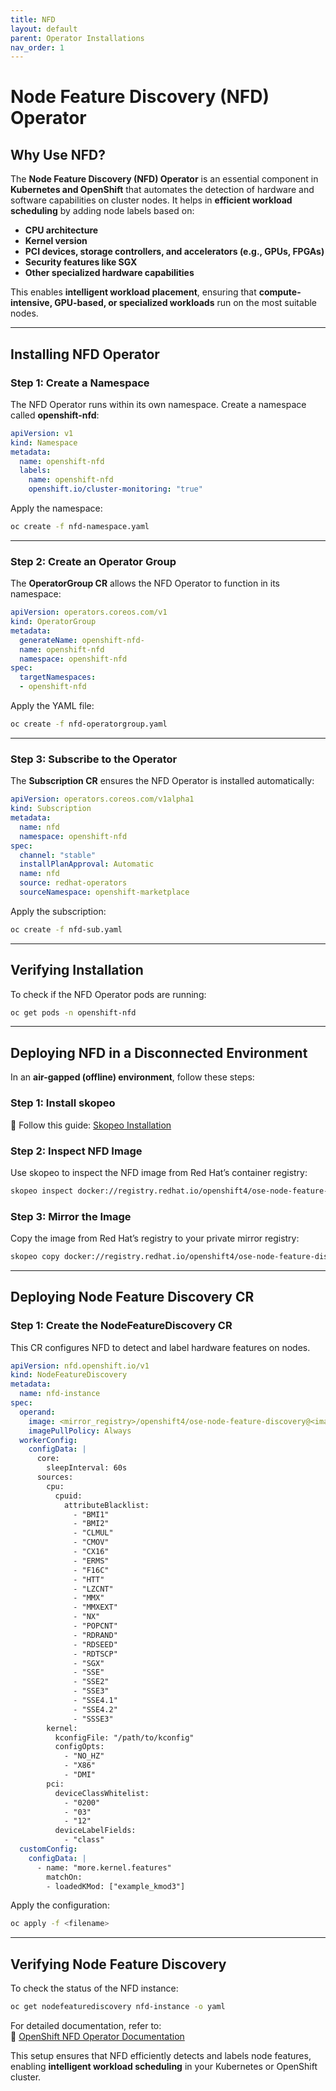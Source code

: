 ```yaml
---
title: NFD
layout: default
parent: Operator Installations
nav_order: 1
---
```


# **Node Feature Discovery (NFD) Operator**  

## **Why Use NFD?**  
The **Node Feature Discovery (NFD) Operator** is an essential component in **Kubernetes and OpenShift** that automates the detection of hardware and software capabilities on cluster nodes. It helps in **efficient workload scheduling** by adding node labels based on:  
- **CPU architecture**  
- **Kernel version**  
- **PCI devices, storage controllers, and accelerators (e.g., GPUs, FPGAs)**  
- **Security features like SGX**  
- **Other specialized hardware capabilities**  

This enables **intelligent workload placement**, ensuring that **compute-intensive, GPU-based, or specialized workloads** run on the most suitable nodes.



---

## **Installing NFD Operator**  

### **Step 1: Create a Namespace**  
The NFD Operator runs within its own namespace. Create a namespace called **openshift-nfd**:  
```yaml
apiVersion: v1  
kind: Namespace  
metadata:  
  name: openshift-nfd  
  labels:  
    name: openshift-nfd  
    openshift.io/cluster-monitoring: "true"  
```


Apply the namespace:  
```sh
oc create -f nfd-namespace.yaml  
```
---

### **Step 2: Create an Operator Group**  
The **OperatorGroup CR** allows the NFD Operator to function in its namespace:  

```yaml
apiVersion: operators.coreos.com/v1  
kind: OperatorGroup  
metadata:  
  generateName: openshift-nfd-  
  name: openshift-nfd  
  namespace: openshift-nfd  
spec:  
  targetNamespaces:  
  - openshift-nfd  
```

Apply the YAML file:  
```sh
oc create -f nfd-operatorgroup.yaml  
```
---

### **Step 3: Subscribe to the Operator**  

The **Subscription CR** ensures the NFD Operator is installed automatically:  
```yaml
apiVersion: operators.coreos.com/v1alpha1  
kind: Subscription  
metadata:  
  name: nfd  
  namespace: openshift-nfd  
spec:  
  channel: "stable"  
  installPlanApproval: Automatic  
  name: nfd  
  source: redhat-operators  
  sourceNamespace: openshift-marketplace  
```

Apply the subscription:  
```sh
oc create -f nfd-sub.yaml  
```
---

## **Verifying Installation**  

To check if the NFD Operator pods are running:  
```sh
oc get pods -n openshift-nfd  
```
---

## **Deploying NFD in a Disconnected Environment**  

In an **air-gapped (offline) environment**, follow these steps:

### **Step 1: Install skopeo**  
🔗 Follow this guide: [Skopeo Installation](https://github.com/containers/skopeo/blob/main/install.md)  

### **Step 2: Inspect NFD Image**  

Use skopeo to inspect the NFD image from Red Hat’s container registry:  
```sh
skopeo inspect docker://registry.redhat.io/openshift4/ose-node-feature-discovery:v4.18
```

### **Step 3: Mirror the Image**  

Copy the image from Red Hat’s registry to your private mirror registry:  
```sh
skopeo copy docker://registry.redhat.io/openshift4/ose-node-feature-discovery@ docker:///openshift4/ose-node-feature-discovery@<image_digest>  
```
---

## **Deploying Node Feature Discovery CR**  

### **Step 1: Create the NodeFeatureDiscovery CR**  

This CR configures NFD to detect and label hardware features on nodes.  
```yaml
apiVersion: nfd.openshift.io/v1  
kind: NodeFeatureDiscovery  
metadata:  
  name: nfd-instance  
spec:  
  operand:  
    image: <mirror_registry>/openshift4/ose-node-feature-discovery@<image_digest>  
    imagePullPolicy: Always  
  workerConfig:  
    configData: |  
      core:  
        sleepInterval: 60s  
      sources:  
        cpu:  
          cpuid:  
            attributeBlacklist:  
              - "BMI1"  
              - "BMI2"  
              - "CLMUL"  
              - "CMOV"  
              - "CX16"  
              - "ERMS"  
              - "F16C"  
              - "HTT"  
              - "LZCNT"  
              - "MMX"  
              - "MMXEXT"  
              - "NX"  
              - "POPCNT"  
              - "RDRAND"  
              - "RDSEED"  
              - "RDTSCP"  
              - "SGX"  
              - "SSE"  
              - "SSE2"  
              - "SSE3"  
              - "SSE4.1"  
              - "SSE4.2"  
              - "SSSE3"  
        kernel:  
          kconfigFile: "/path/to/kconfig"  
          configOpts:  
            - "NO_HZ"  
            - "X86"  
            - "DMI"  
        pci:  
          deviceClassWhitelist:  
            - "0200"  
            - "03"  
            - "12"  
          deviceLabelFields:  
            - "class"  
  customConfig:  
    configData: |  
      - name: "more.kernel.features"  
        matchOn:  
        - loadedKMod: ["example_kmod3"]  
```

Apply the configuration:  
```sh
oc apply -f <filename>  
```
---

## **Verifying Node Feature Discovery**  

To check the status of the NFD instance:  
```sh
oc get nodefeaturediscovery nfd-instance -o yaml  
```

For detailed documentation, refer to:  
🔗 [OpenShift NFD Operator Documentation](https://docs.redhat.com/en/documentation/openshift_container_platform/4.18/html/specialized_hardware_and_driver_enablement/psap-node-feature-discovery-operator)  


This setup ensures that NFD efficiently detects and labels node features, enabling **intelligent workload scheduling** in your Kubernetes or OpenShift cluster. 
